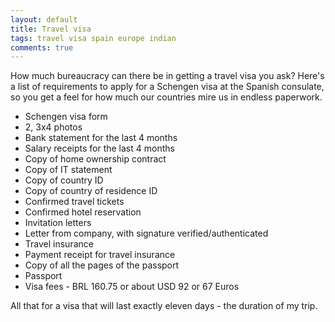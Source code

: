```yaml
---
layout: default
title: Travel visa
tags: travel visa spain europe indian
comments: true
---
```


How much bureaucracy can there be in getting a travel visa you ask? Here's a list of requirements to apply for a Schengen visa at the Spanish consulate, so you get a feel for how much our countries mire us in endless paperwork.

* Schengen visa form
* 2, 3x4 photos
* Bank statement for the last 4 months
* Salary receipts for the last 4 months
* Copy of home ownership contract
* Copy of IT statement
* Copy of country ID
* Copy of country of residence ID
* Confirmed travel tickets
* Confirmed hotel reservation
* Invitation letters
* Letter from company, with signature verified/authenticated
* Travel insurance
* Payment receipt for travel insurance
* Copy of all the pages of the passport
* Passport
* Visa fees - BRL 160.75 or about USD 92 or 67 Euros

All that for a visa that will last exactly eleven days - the duration of my trip.
